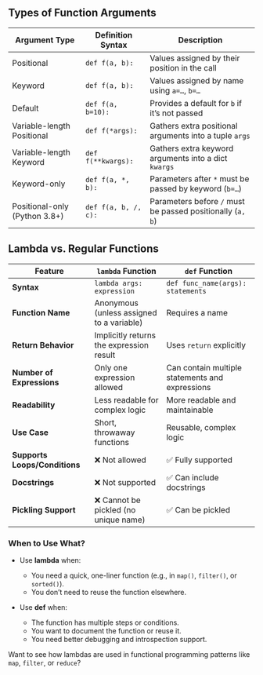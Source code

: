 ## Types of Function Arguments

| Argument Type                  | Definition Syntax         | Description                                                    |
|--------------------------------|---------------------------|----------------------------------------------------------------|
| Positional                     | `def f(a, b):`            | Values assigned by their position in the call                  |
| Keyword                        | `def f(a, b):`            | Values assigned by name using `a=…`, `b=…`                     |
| Default                        | `def f(a, b=10):`         | Provides a default for `b` if it’s not passed                  |
| Variable-length Positional     | `def f(*args):`           | Gathers extra positional arguments into a tuple `args`         |
| Variable-length Keyword        | `def f(**kwargs):`        | Gathers extra keyword arguments into a dict `kwargs`           |
| Keyword-only                   | `def f(a, *, b):`         | Parameters after `*` must be passed by keyword (`b=…`)         |
| Positional-only (Python 3.8+)  | `def f(a, b, /, c):`      | Parameters before `/` must be passed positionally (`a, b`)     |

## Lambda vs. Regular Functions

| Feature                  | `lambda` Function                              | `def` Function                                  |
|--------------------------|------------------------------------------------|-------------------------------------------------|
| **Syntax**               | `lambda args: expression`                      | `def func_name(args): statements`               |
| **Function Name**        | Anonymous (unless assigned to a variable)      | Requires a name                                 |
| **Return Behavior**      | Implicitly returns the expression result       | Uses `return` explicitly                        |
| **Number of Expressions**| Only one expression allowed                    | Can contain multiple statements and expressions |
| **Readability**          | Less readable for complex logic                | More readable and maintainable                  |
| **Use Case**             | Short, throwaway functions                     | Reusable, complex logic                         |
| **Supports Loops/Conditions** | ❌ Not allowed                            | ✅ Fully supported                               |
| **Docstrings**           | ❌ Not supported                                | ✅ Can include docstrings                        |
| **Pickling Support**     | ❌ Cannot be pickled (no unique name)       | ✅ Can be pickled                                |

### When to Use What?

- Use **lambda** when:
  - You need a quick, one-liner function (e.g., in `map()`, `filter()`, or `sorted()`).
  - You don’t need to reuse the function elsewhere.

- Use **def** when:
  - The function has multiple steps or conditions.
  - You want to document the function or reuse it.
  - You need better debugging and introspection support.

Want to see how lambdas are used in functional programming patterns like `map`, `filter`, or `reduce`?
